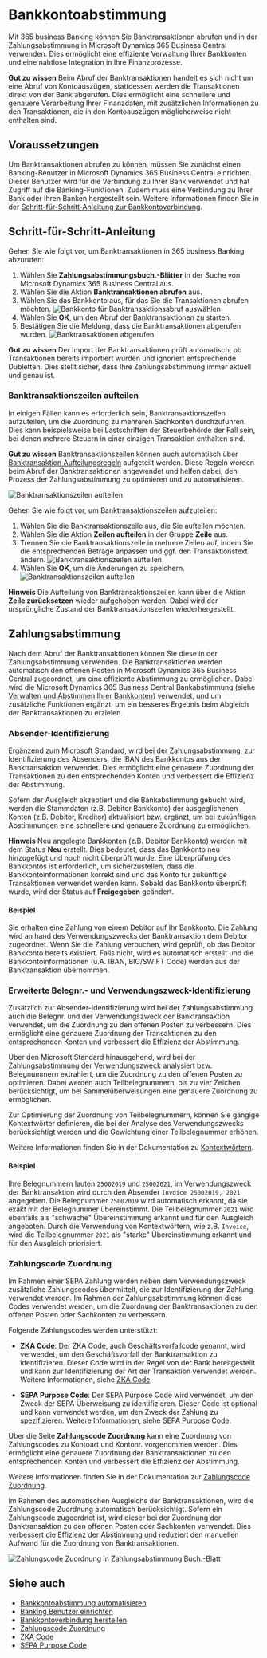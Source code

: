 # Bankkontoabstimmung

Mit 365 business Banking können Sie Banktransaktionen abrufen und in der Zahlungsabstimmung in Microsoft Dynamics 365 Business Central verwenden. Dies ermöglicht eine effiziente Verwaltung Ihrer Bankkonten und eine nahtlose Integration in Ihre Finanzprozesse. 

<div class="alert alert-notice">
    <i class="fa-duotone fa-solid fa-lightbulb fa-xl"></i>
    <strong>Gut zu wissen</strong>
    Beim Abruf der Banktransaktionen handelt es sich nicht um eine Abruf von Kontoauszügen, stattdessen werden die Transaktionen direkt von der Bank abgerufen. Dies ermöglicht eine schnellere und genauere Verarbeitung Ihrer Finanzdaten, mit zusätzlichen Informationen zu den Transaktionen, die in den Kontoauszügen möglicherweise nicht enthalten sind.
</div>

## Voraussetzungen

Um Banktransaktionen abrufen zu können, müssen Sie zunächst einen Banking-Benutzer in Microsoft Dynamics 365 Business Central einrichten. Dieser Benutzer wird für die Verbindung zu Ihrer Bank verwendet und hat Zugriff auf die Banking-Funktionen. Zudem muss eine Verbindung zu Ihrer Bank oder Ihren Banken hergestellt sein. Weitere Informationen finden Sie in der [Schritt-für-Schritt-Anleitung zur Bankkontoverbindung](banking-connection.md).

## Schritt-für-Schritt-Anleitung

Gehen Sie wie folgt vor, um Banktransaktionen in 365 business Banking abzurufen:

1. Wählen Sie **Zahlungsabstimmungsbuch.-Blätter** in der Suche von Microsoft Dynamics 365 Business Central aus.
2. Wählen Sie die Aktion **Banktransaktionen abrufen** aus.
3. Wählen Sie das Bankkonto aus, für das Sie die Transaktionen abrufen möchten.
   ![Bankkonto für Banktransaktionsabruf auswählen](/assets/images/365-business-banking/select-bank-account.en-US.png)
4. Wählen Sie **OK**, um den Abruf der Banktransaktionen zu starten.
5. Bestätigen Sie die Meldung, dass die Banktransaktionen abgerufen wurden.
   ![Banktransaktionen abgerufen](/assets/images/365-business-banking/bank-transactions-retrieved.en-US.png)

<div class="alert alert-notice">
    <i class="fa-duotone fa-solid fa-lightbulb fa-xl"></i>
    <strong>Gut zu wissen</strong>
    Der Import der Banktransaktionen prüft automatisch, ob Transaktionen bereits importiert wurden und ignoriert entsprechende Dubletten. Dies stellt sicher, dass Ihre Zahlungsabstimmung immer aktuell und genau ist.
</div>

### Banktransaktionszeilen aufteilen

In einigen Fällen kann es erforderlich sein, Banktransaktionszeilen aufzuteilen, um die Zuordnung zu mehreren Sachkonten durchzuführen. Dies kann beispielsweise bei Lastschriften der Steuerbehörde der Fall sein, bei denen mehrere Steuern in einer einzigen Transaktion enthalten sind.

<div class="alert alert-notice">
    <i class="fa-duotone fa-solid fa-lightbulb fa-xl"></i>
    <strong>Gut zu wissen</strong>
    Banktransaktionszeilen können auch automatisch über <a href="setup/bank-transaction-split-rules.md">Banktransaktion Aufteilungsregeln</a> aufgeteilt werden. Diese Regeln werden beim Abruf der Banktransaktionen angewendet und helfen dabei, den Prozess der Zahlungsabstimmung zu optimieren und zu automatisieren.
</div>

![Banktransaktionszeilen aufteilen](/assets/images/365-business-banking/split-bank-recon-lines1.en-US.png)

Gehen Sie wie folgt vor, um Banktransaktionszeilen aufzuteilen:

1. Wählen Sie die Banktransaktionszeile aus, die Sie aufteilen möchten.
2. Wählen Sie die Aktion **Zeilen aufteilen** in der Gruppe **Zeile** aus.
3. Trennen Sie die Banktransaktionszeile in mehrere Zeilen auf, indem Sie die entsprechenden Beträge anpassen und ggf. den Transaktionstext ändern.
   ![Banktransaktionszeilen aufteilen](/assets/images/365-business-banking/split-bank-recon-lines2.en-US.png)
4. Wählen Sie **OK**, um die Änderungen zu speichern.
   ![Banktransaktionszeilen aufteilen](/assets/images/365-business-banking/split-bank-recon-lines3.en-US.png)

<div class="alert alert-info">
    <i class="fa-duotone fa-solid fa-circle-info fa-xl"></i>
    <strong>Hinweis</strong>
    Die Aufteilung von Banktransaktionszeilen kann über die Aktion <strong>Zeile zurücksetzen</strong> wieder aufgehoben werden. Dabei wird der ursprüngliche Zustand der Banktransaktionszeilen wiederhergestellt.
</div>

## Zahlungsabstimmung

Nach dem Abruf der Banktransaktionen können Sie diese in der Zahlungsabstimmung verwenden. Die Banktransaktionen werden automatisch den offenen Posten in Microsoft Dynamics 365 Business Central zugeordnet, um eine effiziente Abstimmung zu ermöglichen. Dabei wird die Microsoft Dynamics 365 Business Central Bankabstimmung (siehe [Verwalten und Abstimmen Ihrer Bankkonten](https://learn.microsoft.com/de-de/dynamics365/business-central/bank-manage-bank-accounts)) verwendet, und um zusätzliche Funktionen ergänzt, um ein besseres Ergebnis beim Abgleich der Banktransaktionen zu erzielen.

### Absender-Identifizierung

Ergänzend zum Microsoft Standard, wird bei der Zahlungsabstimmung, zur Identifizierung des Absenders, die IBAN des Bankkontos aus der Banktransaktion verwendet. Dies ermöglicht eine genauere Zuordnung der Transaktionen zu den entsprechenden Konten und verbessert die Effizienz der Abstimmung.

Sofern der Ausgleich akzeptiert und die Bankabstimmung gebucht wird, werden die Stammdaten (z.B. Debitor Bankkonto) der ausgeglichenen Konten (z.B. Debitor, Kreditor) aktualisiert bzw. ergänzt, um bei zukünftigen Abstimmungen eine schnellere und genauere Zuordnung zu ermöglichen. 

<div class="alert alert-info">
    <i class="fa-duotone fa-solid fa-circle-info fa-xl"></i>
    <strong>Hinweis</strong>
    Neu angelegte Bankkonten (z.B. Debitor Bankkonto) werden mit dem Status <strong>Neu</strong> erstellt. Dies bedeutet, dass das Bankkonto neu hinzugefügt und noch nicht überprüft wurde. Eine Überprüfung des Bankkontos ist erforderlich, um sicherzustellen, dass die Bankkontoinformationen korrekt sind und das Konto für zukünftige Transaktionen verwendet werden kann. Sobald das Bankkonto überprüft wurde, wird der Status auf <strong>Freigegeben</strong> geändert.
</div>

#### Beispiel

Sie erhalten eine Zahlung von einem Debitor auf Ihr Bankkonto. Die Zahlung wird an hand des Verwendungszwecks der Banktransaktion dem Debitor zugeordnet. Wenn Sie die Zahlung verbuchen, wird geprüft, ob das Debitor Bankkonto bereits existiert. Falls nicht, wird es automatisch erstellt und die Bankkontoinformationen (u.A. IBAN, BIC/SWIFT Code) werden aus der Banktransaktion übernommen. 

### Erweiterte Belegnr.- und Verwendungszweck-Identifizierung

Zusätzlich zur Absender-Identifizierung wird bei der Zahlungsabstimmung auch die Belegnr. und der Verwendungszweck der Banktransaktion verwendet, um die Zuordnung zu den offenen Posten zu verbessern. Dies ermöglicht eine genauere Zuordnung der Transaktionen zu den entsprechenden Konten und verbessert die Effizienz der Abstimmung. 

Über den Microsoft Standard hinausgehend, wird bei der Zahlungsabstimmung der Verwendungszweck analysiert bzw. Belegnummern extrahiert, um die Zuordnung zu den offenen Posten zu optimieren. Dabei werden auch Teilbelegnummern, bis zu vier Zeichen berücksichtigt, um bei Sammelüberweisungen eine genauere Zuordnung zu ermöglichen.

Zur Optimierung der Zuordnung von Teilbelegnummern, können Sie gängige Kontextwörter definieren, die bei der Analyse des Verwendungszwecks berücksichtigt werden und die Gewichtung einer Teilbelegnummer erhöhen.

Weitere Informationen finden Sie in der Dokumentation zu [Kontextwörtern](setup/context-words.md).

#### Beispiel

Ihre Belegnummern lauten `25002019` und `25002021`, im Verwendungszweck der Banktransaktion wird durch den Absender `Invoice 25002019, 2021` angegeben. Die Belegnummer `25002019` wird automatisch erkannt, da sie exakt mit der Belegnummer übereinstimmt. Die Teilbelegnummer `2021` wird ebenfalls als "schwache" Übereinstimmung erkannt und für den Ausgleich angeboten.
Durch die Verwendung von Kontextwörtern, wie z.B. `Invoice`, wird die Teilbelegnummer `2021` als "starke" Übereinstimmung erkannt und für den Ausgleich priorisiert.

### Zahlungscode Zuordnung

Im Rahmen einer SEPA Zahlung werden neben dem Verwendungszweck zusätzliche Zahlungscodes übermittelt, die zur Identifizierung der Zahlung verwendet werden. Im Rahmen der Zahlungsabstimmung können diese Codes verwendet werden, um die Zuordnung der Banktransaktionen zu den offenen Posten oder Sachkonten zu verbessern.

Folgende Zahlungscodes werden unterstützt:

- **ZKA Code**: Der ZKA Code, auch Geschäftsvorfallcode genannt, wird verwendet, um den Geschäftsvorfall der Banktransaktion zu identifizieren. Dieser Code wird in der Regel von der Bank bereitgestellt und kann zur Identifizierung der Art der Transaktion verwendet werden.
  Weitere Informationen, siehe [ZKA Code](setup/zka-code.md).

- **SEPA Purpose Code**: Der SEPA Purpose Code wird verwendet, um den Zweck der SEPA Überweisung zu identifizieren. Dieser Code ist optional und kann verwendet werden, um den Zweck der Zahlung zu spezifizieren.
  Weitere Informationen, siehe [SEPA Purpose Code](setup/sepa-purpose-code.md).

Über die Seite **Zahlungscode Zuordnung** kann eine Zuordnung von Zahlungscodes zu Kontoart und Kontonr. vorgenommen werden. Dies ermöglicht eine genauere Zuordnung der Banktransaktionen zu den entsprechenden Konten und verbessert die Effizienz der Abstimmung.

Weitere Informationen finden Sie in der Dokumentation zur [Zahlungscode Zuordnung](payment-code-mapping.md).

Im Rahmen des automatischen Ausgleichs der Banktransaktionen, wird die Zahlungscode Zuordnung automatisch berücksichtigt. Sofern ein Zahlungscode zugeordnet ist, wird dieser bei der Zuordnung der Banktransaktion zu den offenen Posten oder Sachkonten verwendet. Dies verbessert die Effizienz der Abstimmung und reduziert den manuellen Aufwand für die Zuordnung von Banktransaktionen.

![Zahlungscode Zuordnung in Zahlungsabstimmung Buch.-Blatt](/assets/images/365-business-banking/bank-reconciliation-payment-code-mapping.en-US.png)

## Siehe auch

- [Bankkontoabstimmung automatisieren](bank-reconciliation-automation.md)
- [Banking Benutzer einrichten](banking-user-setup.md)
- [Bankkontoverbindung herstellen](banking-connection.md)
- [Zahlungscode Zuordnung](payment-code-mapping.md)
- [ZKA Code](setup/zka-code.md)
- [SEPA Purpose Code](setup/sepa-purpose-code.md)